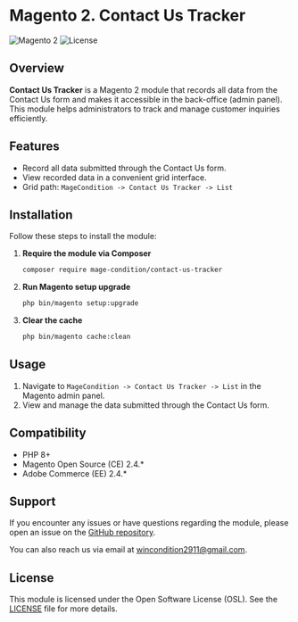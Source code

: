 # Magento 2. Contact Us Tracker

![Magento 2](https://img.shields.io/badge/Magento-2-brightgreen.svg)
![License](https://img.shields.io/badge/license-MIT-blue.svg)

## Overview

**Contact Us Tracker** is a Magento 2 module that records all data from the Contact Us form and makes it accessible in the back-office (admin panel). This module helps administrators to track and manage customer inquiries efficiently.

## Features

- Record all data submitted through the Contact Us form.
- View recorded data in a convenient grid interface.
- Grid path: `MageCondition -> Contact Us Tracker -> List`

## Installation

Follow these steps to install the module:

1. **Require the module via Composer**

    ```bash
    composer require mage-condition/contact-us-tracker
    ```


2. **Run Magento setup upgrade**

    ```bash
    php bin/magento setup:upgrade
    ```

3. **Clear the cache**

    ```bash
    php bin/magento cache:clean
    ```

## Usage

1. Navigate to `MageCondition -> Contact Us Tracker -> List` in the Magento admin panel.
2. View and manage the data submitted through the Contact Us form.

## Compatibility

- PHP 8+
- Magento Open Source (CE) 2.4.*
- Adobe Commerce (EE) 2.4.*

## Support

If you encounter any issues or have questions regarding the module, please open an issue on the [GitHub repository](https://github.com/MageCondition/contact-us-tracker).

You can also reach us via email at [wincondition2911@gmail.com](mailto:wincondition2911@gmail.com).

## License

This module is licensed under the Open Software License (OSL). See the [LICENSE](https://github.com/MageCondition/contact-us-tracker/blob/main/LICENSE.txt) file for more details.
